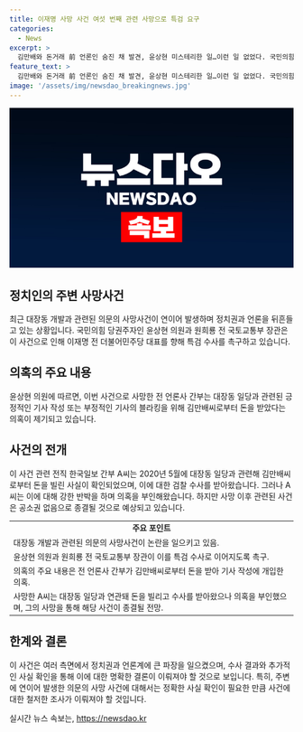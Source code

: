 ```yaml
---
title: 이재명 사망 사건 여섯 번째 관련 사망으로 특검 요구
categories:
  - News
excerpt: >
  김만배와 돈거래 前 언론인 숨진 채 발견, 윤상현 미스테리한 일…이런 일 없었다. 국민의힘 윤상현 의원은 대장동 개발 사업과 연계된 죽음이 여섯 번째라며 특검 요구. 김만배와 돈 거래 의혹으로 숨진 전 언론 간부, 대장동 일당 관련 기사 조작 의혹 수사 중. 검찰, A씨의 숨짐으로 수사 종결 예상. 이재명 등 이전 더불어민주당 대표 주변 의문사에 대한 특검 요구.
feature_text: >
  김만배와 돈거래 前 언론인 숨진 채 발견, 윤상현 미스테리한 일…이런 일 없었다. 국민의힘 윤상현 의원은 대장동 개발 사업과 연계된 죽음이 여섯 번째라며 특검 요구. 김만배와 돈 거래 의혹으로 숨진 전 언론 간부, 대장동 일당 관련 기사 조작 의혹 수사 중. 검찰, A씨의 숨짐으로 수사 종결 예상. 이재명 등 이전 더불어민주당 대표 주변 의문사에 대한 특검 요구.
image: '/assets/img/newsdao_breakingnews.jpg'
---
```


<p><img src="/assets/img/newsdao_breakingnews.jpg" alt="implanttips 속보" /></p>

<h2 data-ke-size="size26">정치인의 주변 사망사건</h2>

<p data-ke-size="size16">최근 대장동 개발과 관련된 의문의 사망사건이 연이어 발생하며 정치권과 언론을 뒤흔들고 있는 상황입니다. 국민의힘 당권주자인 윤상현 의원과 원희룡 전 국토교통부 장관은 이 사건으로 인해 이재명 전 더불어민주당 대표를 향해 특검 수사를 촉구하고 있습니다.</p>

<h2 data-ke-size="size26">의혹의 주요 내용</h2>

<p data-ke-size="size16">윤상현 의원에 따르면, 이번 사건으로 사망한 전 언론사 간부는 대장동 일당과 관련된 긍정적인 기사 작성 또는 부정적인 기사의 블라킹을 위해 김만배씨로부터 돈을 받았다는 의혹이 제기되고 있습니다.</p>

<h2 data-ke-size="size26">사건의 전개</h2>

<p data-ke-size="size16">이 사건 관련 전직 한국일보 간부 A씨는 2020년 5월에 대장동 일당과 관련해 김만배씨로부터 돈을 빌린 사실이 확인되었으며, 이에 대한 검찰 수사를 받아왔습니다. 그러나 A씨는 이에 대해 강한 반박을 하며 의혹을 부인해왔습니다. 하지만 사망 이후 관련된 사건은 공소권 없음으로 종결될 것으로 예상되고 있습니다.</p>

<table>
    <tr>
        <td style="text-align: center; height: 17px;"><b>주요 포인트</b></td>
    </tr>
    <tr>
        <td>대장동 개발과 관련된 의문의 사망사건이 논란을 일으키고 있음.</td>
    </tr>
    <tr>
        <td>윤상현 의원과 원희룡 전 국토교통부 장관이 이를 특검 수사로 이어지도록 촉구.</td>
    </tr>
    <tr>
        <td>의혹의 주요 내용은 전 언론사 간부가 김만배씨로부터 돈을 받아 기사 작성에 개입한 의혹.</td>
    </tr>
    <tr>
        <td>사망한 A씨는 대장동 일당과 연관돼 돈을 빌리고 수사를 받아왔으나 의혹을 부인했으며, 그의 사망을 통해 해당 사건이 종결될 전망.</td>
    </tr>
</table>

<h2 data-ke-size="size26">한계와 결론</h2>

<p data-ke-size="size16">이 사건은 여러 측면에서 정치권과 언론계에 큰 파장을 일으켰으며, 수사 결과와 추가적인 사실 확인을 통해 이에 대한 명확한 결론이 이뤄져야 할 것으로 보입니다. 특히, 주변에 연이어 발생한 의문의 사망 사건에 대해서는 정확한 사실 확인이 필요한 만큼 사건에 대한 철저한 조사가 이뤄져야 할 것입니다.</p>
실시간 뉴스 속보는, <a href="https://newsdao.kr" rel="dofollow">https://newsdao.kr</a>



